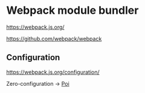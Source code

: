 # Webpack module bundler

<https://webpack.js.org/>

<https://github.com/webpack/webpack>

## Configuration

<https://webpack.js.org/configuration/>

Zero-configuration
→ [Poi](https://github.com/ahastudio/til/blob/main/webpack/poi.md)
